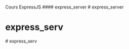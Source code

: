 ###
Cours ExpressJS
####   e x p r e s s _ s e r v e r  
 # express_server
# express_serv
#   e x p r e s s _ s e r v  
 